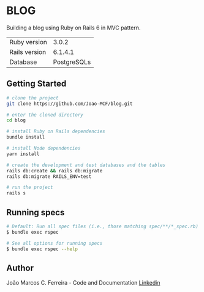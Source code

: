 # BLOG

Building a blog using Ruby on Rails 6 in MVC pattern.

<table>
  <tr>
    <td>Ruby version</td>
    <td>
      3.0.2
    </td>
  </tr>
  <tr>
    <td>Rails version</td>
    <td>
      6.1.4.1
    </td>
  </tr>
  <tr>
    <td>Database</td>
    <td>
      PostgreSQLs
    </td>
  </tr>
</table>

## Getting Started

```bash
# clone the project
git clone https://github.com/Joao-MCF/blog.git

# enter the cloned directory
cd blog

# install Ruby on Rails dependencies
bundle install

# install Node dependencies
yarn install

# create the development and test databases and the tables
rails db:create && rails db:migrate
rails db:migrate RAILS_ENV=test

# run the project
rails s
```

## Running specs

```bash
# Default: Run all spec files (i.e., those matching spec/**/*_spec.rb)
$ bundle exec rspec

# See all options for running specs
$ bundle exec rspec --help
```

## Author

João Marcos C. Ferreira - Code and Documentation [Linkedin](https://www.linkedin.com/in/joao-mcf/)

